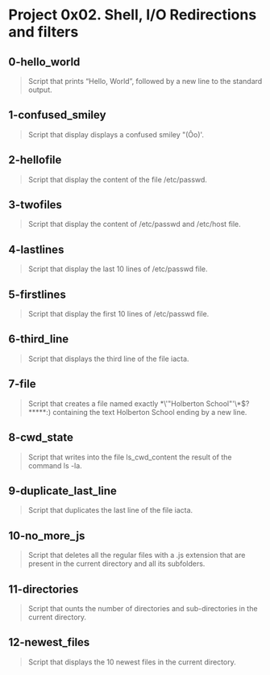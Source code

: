 # Project 0x02. Shell, I/O Redirections and filters

## 0-hello_world
> Script that prints “Hello, World”, followed by a new line to the standard output.

## 1-confused_smiley
> Script that display displays a confused smiley "(Ôo)'.


## 2-hellofile
> Script that display the content of the file /etc/passwd.

## 3-twofiles
> Script that display the content of /etc/passwd and /etc/host file.

## 4-lastlines
> Script that display the last 10 lines of /etc/passwd file.

## 5-firstlines
> Script that display the first 10 lines of /etc/passwd file.

## 6-third_line
> Script that displays the third line of the file iacta.

## 7-file
> Script that creates a file named exactly \*\\'"Holberton School"\'\\*$\?\*\*\*\*\*:) containing the text Holberton School ending by a new line.

## 8-cwd_state
> Script that writes into the file ls_cwd_content the result of the command ls -la.

## 9-duplicate_last_line
> Script that duplicates the last line of the file iacta.

## 10-no_more_js
> Script that deletes all the regular files with a .js extension that are present in the current directory and all its subfolders.

## 11-directories
> Script that ounts the number of directories and sub-directories in the current directory.

## 12-newest_files
> Script that displays the 10 newest files in the current directory.
